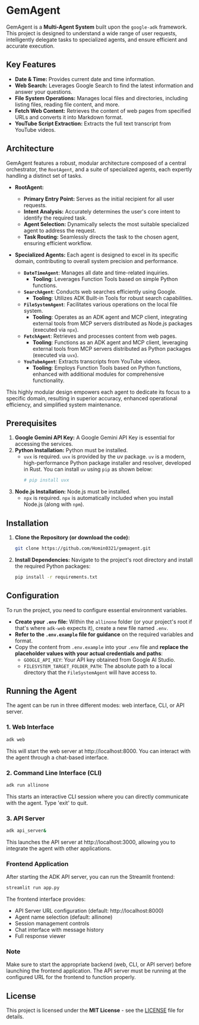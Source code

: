 # GemAgent

GemAgent is a **Multi-Agent System** built upon the `google-adk` framework. This project is designed to understand a wide range of user requests, intelligently delegate tasks to specialized agents, and ensure efficient and accurate execution.

## Key Features

*   **Date & Time:** Provides current date and time information.
*   **Web Search:** Leverages Google Search to find the latest information and answer your questions.
*   **File System Operations:** Manages local files and directories, including listing files, reading file content, and more.
*   **Fetch Web Content:** Retrieves the content of web pages from specified URLs and converts it into Markdown format.
*   **YouTube Script Extraction:** Extracts the full text transcript from YouTube videos.

## Architecture

GemAgent features a robust, modular architecture composed of a central orchestrator, the `RootAgent`, and a suite of specialized agents, each expertly handling a distinct set of tasks.

*   **RootAgent:**
    *   **Primary Entry Point:** Serves as the initial recipient for all user requests.
    *   **Intent Analysis:** Accurately determines the user's core intent to identify the required task.
    *   **Agent Selection:** Dynamically selects the most suitable specialized agent to address the request.
    *   **Task Routing:** Seamlessly directs the task to the chosen agent, ensuring efficient workflow.

*   **Specialized Agents:** Each agent is designed to excel in its specific domain, contributing to overall system precision and performance.

    *   **`DateTimeAgent`**: Manages all date and time-related inquiries.
        *   **Tooling**: Leverages Function Tools based on simple Python functions.
    *   **`SearchAgent`**: Conducts web searches efficiently using Google.
        *   **Tooling**: Utilizes ADK Built-in Tools for robust search capabilities.
    *   **`FileSystemAgent`**: Facilitates various operations on the local file system.
        *   **Tooling**: Operates as an ADK agent and MCP client, integrating external tools from MCP servers distributed as Node.js packages (executed via `npx`).
    *   **`FetchAgent`**: Retrieves and processes content from web pages.
        *   **Tooling**: Functions as an ADK agent and MCP client, leveraging external tools from MCP servers distributed as Python packages (executed via `uvx`).
    *   **`YouTubeAgent`**: Extracts transcripts from YouTube videos.
        *   **Tooling**: Employs Function Tools based on Python functions, enhanced with additional modules for comprehensive functionality.

This highly modular design empowers each agent to dedicate its focus to a specific domain, resulting in superior accuracy, enhanced operational efficiency, and simplified system maintenance.

## Prerequisites

1.  **Google Gemini API Key:** A Google Gemini API Key is essential for accessing the services.
2.  **Python Installation:** Python must be installed.
    *   `uvx` is required. `uvx` is provided by the uv package. `uv` is a modern, high-performance Python package installer and resolver, developed in Rust. You can install `uv` using `pip` as shown below:
        ```bash
        # pip install uvx
        ```
3.  **Node.js Installation:** Node.js must be installed.
    *   `npx` is required. `npx` is automatically included when you install Node.js (along with `npm`).

## Installation

1.  **Clone the Repository (or download the code):**
    ```bash
    git clone https://github.com/Homin0321/gemagent.git
    ```

2.  **Install Dependencies:**
    Navigate to the project's root directory and install the required Python packages:
    ```bash
    pip install -r requirements.txt
    ```

## Configuration

To run the project, you need to configure essential environment variables.

- **Create your `.env` file:**
    Within the `allinone` folder (or your project's root if that's where `adk-web` expects it), create a new file named `.env`.
- **Refer to the `.env.example` file for guidance** on the required variables and format. 
- Copy the content from `.env.example` into your `.env` file and **replace the placeholder values with your actual credentials and paths**:
    *   `GOOGLE_API_KEY`: Your API key obtained from Google AI Studio.
    *   `FILESYSTEM_TARGET_FOLDER_PATH`: The absolute path to a local directory that the `FileSystemAgent` will have access to.

## Running the Agent

The agent can be run in three different modes: web interface, CLI, or API server.

### 1. Web Interface
```bash
adk web
```
This will start the web server at http://localhost:8000. You can interact with the agent through a chat-based interface.

### 2. Command Line Interface (CLI)
```bash
adk run allinone
```
This starts an interactive CLI session where you can directly communicate with the agent. Type 'exit' to quit.

### 3. API Server
```bash
adk api_server&
```
This launches the API server at http://localhost:3000, allowing you to integrate the agent with other applications.

### Frontend Application
After starting the ADK API server, you can run the Streamlit frontend:
```bash
streamlit run app.py
```

The frontend interface provides:
- API Server URL configuration (default: http://localhost:8000)
- Agent name selection (default: allinone)
- Session management controls
- Chat interface with message history
- Full response viewer

### Note
Make sure to start the appropriate backend (web, CLI, or API server) before launching the frontend application. The API server must be running at the configured URL for the frontend to function properly.

## License

This project is licensed under the **MIT License** - see the [LICENSE](LICENSE) file for details.
